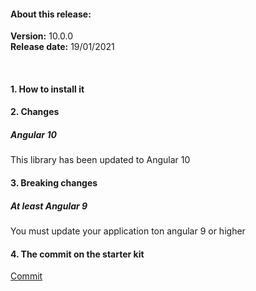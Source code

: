 #### About this release:

**Version:** 10.0.0  
**Release date:** 19/01/2021

<br>

#### 1. How to install it

#### 2. Changes

##### Angular 10
This library has been updated to Angular 10

#### 3. Breaking changes

##### At least Angular 9
You must update your application ton angular 9 or higher

#### 4. The commit on the starter kit

[Commit](https://innersource.soprasteria.com/sopra-banking-technical-architecture/sb-angular/sbng-starter-kit/-/commit/ff0c410f62f90725a340804a6a6e2a7e7ad5588d)
